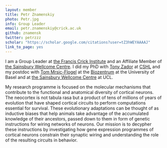 ```yaml
---
layout: member
title: Petr Znamenskiy
photo: Petr.jpg
info: Group Leader
email: petr.znamenskiy@crick.ac.uk
github: znamensk
twitter: petrzzz
scholar: "https://scholar.google.com/citations?user=tZ3hWEYAAAAJ"
link_to_page: yes
---
```

I am a Group Leader at [the Francis Crick Institute](https://www.crick.ac.uk/)
and an Affiliate Member of [the Sainsbury Wellcome
Centre](https://www.sainsburywellcome.org/web/). I did my PhD with [Tony
Zador](http://zadorlab.labsites.cshl.edu/) at [CSHL](https://www.cshl.edu/) and
my postdoc with [Tom
Mrsic-Flogel](https://www.sainsburywellcome.org/web/groups/mrsic-flogel-lab) at
the [Biozentrum](https://www.biozentrum.unibas.ch/) at the University of Basel
and at [the Sainsbury Wellcome Centre](https://www.sainsburywellcome.org/web/)
at UCL.

My research programme is focused on the molecular mechanisms that contribute to
the functional and anatomical diversity of cortical neurons. The neocortex is
not tabula rasa but a product of tens of millions of years of evolution that have
shaped cortical circuits to perform computations essential for survival. These
evolutionary adaptations can be thought of as inductive biases that help animals
take advantage of the accumulated knowledge of their ancestors, passed down to
them in form of genetic instructions for wiring networks of neurons. Our mission
is to decypher these instructions by investigating how gene expression
programmes of cortical neurons constrain their synaptic wiring and understanding
the role of the resulting circuits in behavior.   
